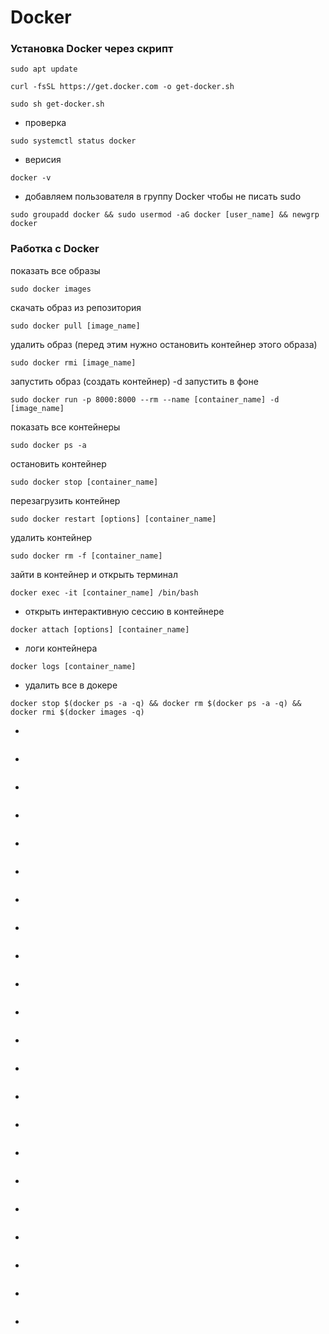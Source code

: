 # Docker

### Установка Docker через скрипт

```
sudo apt update
```
```
curl -fsSL https://get.docker.com -o get-docker.sh
```
```
sudo sh get-docker.sh
```
* проверка
```
sudo systemctl status docker
```
* верисия
```
docker -v
```
* добавляем пользователя в группу Docker чтобы не писать sudo
```
sudo groupadd docker && sudo usermod -aG docker [user_name] && newgrp docker
```

### Работка с Docker

показать все образы
```
sudo docker images
```
скачать образ из репозитория
```
sudo docker pull [image_name]
```
удалить образ (перед этим нужно остановить контейнер этого образа)
```
sudo docker rmi [image_name]
```
запустить образ (создать контейнер) -d запустить в фоне
```
sudo docker run -p 8000:8000 --rm --name [container_name] -d [image_name]
```
показать все контейнеры
```
sudo docker ps -a
```
остановить контейнер
```
sudo docker stop [container_name]
```
перезагрузить контейнер
```
sudo docker restart [options] [container_name]
```
удалить контейнер
```
sudo docker rm -f [container_name]
```
зайти в контейнер и открыть терминал
```
docker exec -it [container_name] /bin/bash
```
* открыть интерактивную сессию в контейнере
```
docker attach [options] [container_name]
```
* логи контейнера
```
docker logs [container_name]
```
* удалить все в докере
```
docker stop $(docker ps -a -q) && docker rm $(docker ps -a -q) && docker rmi $(docker images -q)
```
*
```

```
*
```

```
*
```

```
*
```

```
*
```

```
*
```

```
*
```

```
*
```

```
*
```

```
*
```

```
*
```

```
*
```

```
*
```

```
*
```

```
*
```

```
*
```

```
*
```

```
*
```

```
*
```

```
*
```

```
*
```

```
*
```

```
